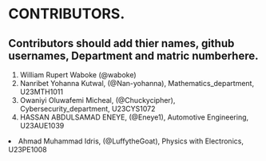 # CONTRIBUTORS.
## Contributors should add thier names, github usernames, Department and matric numberhere.
<ol>
<li>William Rupert Waboke (@waboke)
<li>Nanribet Yohanna Kutwal, (@Nan-yohanna), Mathematics_department, U23MTH1011</li>
<li>Owaniyi Oluwafemi Micheal, (@Chuckycipher), Cybersecurity_department, U23CYS1072</li>
  <li>HASSAN ABDULSAMAD ENEYE, (@Eneye1), Automotive Engineering, U23AUE1039</li>
</ol>
<li>Ahmad Muhammad Idris, (@LuffytheGoat), Physics with Electronics, U23PE1008</li>
